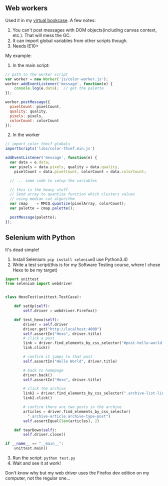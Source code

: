 ## Web workers

Used it in my [virtual bookcase](https://github.com/joyeecheung/virtual-bookcase/tree/master/public/js). A few notes:

1. You can't post messages with DOM objects(including canvas context, etc.). That will mess the GC.
2. It can import global variables from other scripts though.
3. Needs IE10+

My example:

1. In the main script:

  ```javascript
  // path to the worker script
  var worker = new Worker('js/color-worker.js');
  worker.addEventListener('message', function(e) {
      console.log(e.data);  // get the palette
  });

  worker.postMessage({
    pixelCount: pixelCount,
    quality: quality,
    pixels: pixels,
    colorCount: colorCount
  });
  ```
2. In the worker

  ```javascript
  // import color theif globals
  importScripts('libs/color-thief.min.js')

  addEventListener('message', function(e) {
    var data = e.data;
    var pixels = data.pixels, quality = data.quality,
      pixelCount = data.pixelCount, colorCount = data.colorCount;

    // ... some code to setup the variables

    // this is the heavy stuff.
    // Send array to quantize function which clusters values
    // using median cut algorithm
    var cmap    = MMCQ.quantize(pixelArray, colorCount);
    var palette = cmap.palette();

    postMessage(palette);
  });
  ```

## Selenium with Python

It's dead simple!

1. Install Selenium: `pip install selenium`(I use Python3.4)
2. Write a test script(this is for my Software Testing course, where I chose Hexo to be my target)

  ```python
  import unittest
  from selenium import webdriver


  class HexoTest(unittest.TestCase):

      def setUp(self):
          self.driver = webdriver.Firefox()

      def test_hexo(self):
          driver = self.driver
          driver.get("http://localhost:4000")
          self.assertIn("Hexo", driver.title)
          # click a post
          link = driver.find_elements_by_css_selector("#post-hello-world a")[0]
          link.click()

          # confirm it jumps to that post
          self.assertIn("Hello World", driver.title)

          # back to homepage
          driver.back()
          self.assertIn("Hexo", driver.title)

          # click the archive
          link2 = driver.find_elements_by_css_selector(".archive-list-link")[0]
          link2.click()

          # confirm there are two posts in the archive
          articles = driver.find_elements_by_css_selector(
            ".archive-article.archive-type-post")
          self.assertEqual(len(articles), 2)

      def tearDown(self):
          self.driver.close()

  if __name__ == "__main__":
      unittest.main()

  ```
3. Run the script: `python test.py`
4. Wait and see it at work!

Don't know why but my web driver uses the Firefox dev edition on my computer, not the regular one...